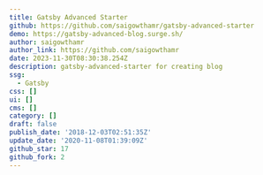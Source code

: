 ```yaml
---
title: Gatsby Advanced Starter
github: https://github.com/saigowthamr/gatsby-advanced-starter
demo: https://gatsby-advanced-blog.surge.sh/
author: saigowthamr
author_link: https://github.com/saigowthamr
date: 2023-11-30T08:30:38.254Z
description: gatsby-advanced-starter for creating blog
ssg:
  - Gatsby
css: []
ui: []
cms: []
category: []
draft: false
publish_date: '2018-12-03T02:51:35Z'
update_date: '2020-11-08T01:39:09Z'
github_star: 17
github_fork: 2
---
```

